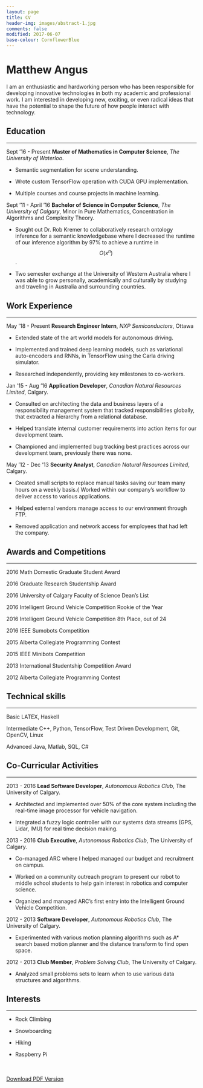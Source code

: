 ```yaml
---
layout: page
title: CV
header-img: images/abstract-1.jpg
comments: false
modified: 2017-06-07
base-colour: CornflowerBlue
---
```


# Matthew Angus
I am an enthusiastic and hardworking person who has been responsible for developing innovative technologies in both my academic and professional work. I am interested in developing new, exciting, or even radical ideas that have the potential to shape the future of how people interact with technology.

## Education
---
<span style="color:{{ page.base-colour }}">Sept ’16 - Present</span> **Master of Mathematics in Computer Science**, *The University of Waterloo*.

- Semantic segmentation for scene understanding.

- Wrote custom TensorFlow operation with CUDA GPU implementation.

- Multiple courses and course projects in machine learning.

<span style="color:{{ page.base-colour }}">Sept ’11 - April ’16</span> **Bachelor of Science in Computer Science**, *The University of Calgary*, Minor in Pure Mathematics, Concentration in Algorithms and Complexity Theory.

- Sought out Dr. Rob Kremer to collaboratively research ontology inference for a semantic knowledgebase where I decreased the runtime of our inference algorithm by 97% to achieve a runtime in $$O(x^n)$$.

- Two semester exchange at the University of Western Australia where I was able to grow personally, academically and culturally by studying and traveling in Australia and surrounding countries.

## Work Experience
---

<span style="color:{{ page.base-colour }}">May '18 -  Present</span> **Research Engineer Intern**, *NXP Semiconductors*, Ottawa

- Extended state of the art world models for autonomous driving.

- Implemented and trained deep learning models, such as variational auto-encoders and RNNs, in TensorFlow using the Carla driving simulator.

- Researched independently, providing key milestones to co-workers.

<span style="color:{{ page.base-colour }}">Jan ’15 - Aug ’16</span> **Application Developer**, *Canadian Natural Resources Limited*, Calgary.

- Consulted on architecting the data and business layers of a responsibility management system that tracked responsibilities globally, that extracted a hierarchy from a relational database.

- Helped translate internal customer requirements into action items for our development team.

- Championed and implemented bug tracking best practices across our development team, previously there was none.

<span style="color:{{ page.base-colour }}">May ’12 - Dec ’13</span> **Security Analyst**, *Canadian Natural Resources Limited*, Calgary.

- Created small scripts to replace manual tasks saving our team many hours on a weekly basis.{ Worked within our company’s workﬂow to deliver access to various applications.

- Helped external vendors manage access to our environment through FTP.

- Removed application and network access for employees that had left the company.

## Awards and Competitions
---

<span style="color:{{ page.base-colour }}">2016</span> Math Domestic Graduate Student Award

<span style="color:{{ page.base-colour }}">2016</span> Graduate Research Studentship Award

<span style="color:{{ page.base-colour }}">2016</span> University of Calgary Faculty of Science Dean’s List

<span style="color:{{ page.base-colour }}">2016</span> Intelligent Ground Vehicle Competition Rookie of the Year

<span style="color:{{ page.base-colour }}">2016</span> Intelligent Ground Vehicle Competition 8th Place, out of 24

<span style="color:{{ page.base-colour }}">2016</span> IEEE Sumobots Competition

<span style="color:{{ page.base-colour }}">2015</span> Alberta Collegiate Programming Contest

<span style="color:{{ page.base-colour }}">2015</span> IEEE Minibots Competition

<span style="color:{{ page.base-colour }}">2013</span> International Studentship Competition Award

<span style="color:{{ page.base-colour }}">2012</span> Alberta Collegiate Programming Contest

## Technical skills
---

<span style="color:{{ page.base-colour }}">Basic</span> LATEX, Haskell

<span style="color:{{ page.base-colour }}">Intermediate</span> C++, Python, TensorFlow, Test Driven Development, Git, OpenCV, Linux

<span style="color:{{ page.base-colour }}">Advanced</span> Java, Matlab, SQL, C#

## Co-Curricular Activities
---
<span style="color:{{ page.base-colour }}">2013 - 2016</span> **Lead Software Developer**, *Autonomous Robotics Club*, The University of Calgary.

- Architected and implemented over 50% of the core system including the real-time image processor for vehicle navigation.

- Integrated a fuzzy logic controller with our systems data streams (GPS, Lidar, IMU) for real time decision making.

<span style="color:{{ page.base-colour }}">2013 - 2016</span> **Club Executive**, *Autonomous Robotics Club*, The University of Calgary.

- Co-managed ARC where I helped managed our budget and recruitment on campus.

- Worked on a community outreach program to present our robot to middle school students to help gain interest in robotics and computer science.

- Organized and managed ARC’s first entry into the Intelligent Ground Vehicle Competition.

<span style="color:{{ page.base-colour }}">2012 - 2013</span> **Software Developer**, *Autonomous Robotics Club*, The University of Calgary.

- Experimented with various motion planning algorithms such as A* search based motion planner and the distance transform to find open space.

<span style="color:{{ page.base-colour }}">2012 - 2013</span> **Club Member**, *Problem Solving Club*, The University of Calgary.

- Analyzed small problems sets to learn when to use various data structures and algorithms.

## Interests
---
- Rock Climbing

- Snowboarding

- Hiking

- Raspberry Pi

<div markdown="0">
    <br><br>
    <a href="{{ site.url }}/downloads/CV.pdf" class="btn btn-success">Download PDF Version</a>
</div>

